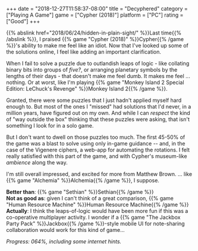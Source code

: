 +++
date = "2018-12-27T11:58:37-08:00"
title = "Decyphered"
category = ["Playing A Game"]
game = ["Cypher (2018)"]
platform = ["PC"]
rating = ["Good"]
+++

{{% abslink href="2018/06/24/hidden-in-plain-sight/" %}}Last time{{% /abslink %}}, I praised {{% game "Cypher (2018)" %}}Cypher{{% /game %}}'s ability to make me feel like an idiot.  Now that I've looked up some of the solutions online, I feel like adding an important clarification.

When I fail to solve a puzzle due to outlandish leaps of logic - like collating binary bits into groups of <i>five?</i>, or arranging planetary symbols by the lengths of their days - that doesn't make me feel dumb.  It makes me feel ... nothing.  Or at worst, like I'm playing {{% game "Monkey Island 2 Special Edition: LeChuck's Revenge" %}}Monkey Island 2{{% /game %}}.

Granted, there were some puzzles that I just hadn't applied myself hard enough to.  But most of the ones I "missed" had solutions that I'd never, in a million years, have figured out on my own.  And while I can <i>respect</i> the kind of "way outside the box" thinking that these puzzles were asking, that isn't something I look for in a solo game.

But I don't want to dwell on those puzzles too much.  The first 45-50% of the game was a blast to solve using only in-game guidance -- and, in the case of the Vigenere ciphers, a web-app for automating the rotations.  I felt really satisfied with this part of the game, and with Cypher's museum-like <i>ambience</i> along the way.

I'm still overall impressed, and excited for more from Matthew Brown.  ... like {{% game "Alchemia" %}}Alchemia{{% /game %}}, I suppose.

<b>Better than</b>: {{% game "Sethian" %}}Sethian{{% /game %}}  
<b>Not as good as</b>: given I can't think of a great comparison, {{% game "Human Resource Machine" %}}Human Resource Machine{{% /game %}}  
<b>Actually</b>: I think the leaps-of-logic would have been more fun if this was a co-operative multiplayer activity.  I wonder if a {{% game "The Jackbox Party Pack" %}}Jackbox{{% /game %}}-style mobile UI for note-sharing collaboration would work for this kind of game...

<i>Progress: 064%, including some internet hints.</i>
